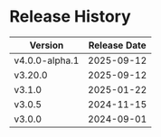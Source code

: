 # Release History

| Version | Release Date |
|---|---|
| v4.0.0-alpha.1 | 2025-09-12 |
| v3.20.0 | 2025-09-12 |
| v3.1.0 | 2025-01-22 |
| v3.0.5 | 2024-11-15 |
| v3.0.0 | 2024-09-01 |
